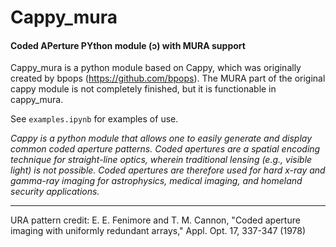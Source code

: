 # Cappy_mura
#### Coded APerture PYthon module (ɔ) with MURA support

Cappy_mura is a python module based on Cappy, which was originally created by bpops (https://github.com/bpops). The MURA part of the original cappy module is not completely finished, but it is functionable in cappy_mura.

See `examples.ipynb` for examples of use.

*Cappy is a python module that allows one to easily generate and display common coded aperture patterns. Coded apertures are a spatial encoding technique for straight-line optics, wherein traditional lensing (e.g., visible light) is not possible. Coded apertures are therefore used for hard x-ray and gamma-ray imaging for astrophysics, medical imaging, and homeland security applications.*

---

URA pattern credit: E. E. Fenimore and T. M. Cannon, "Coded aperture imaging with uniformly redundant arrays," Appl. Opt. 17, 337-347 (1978)
